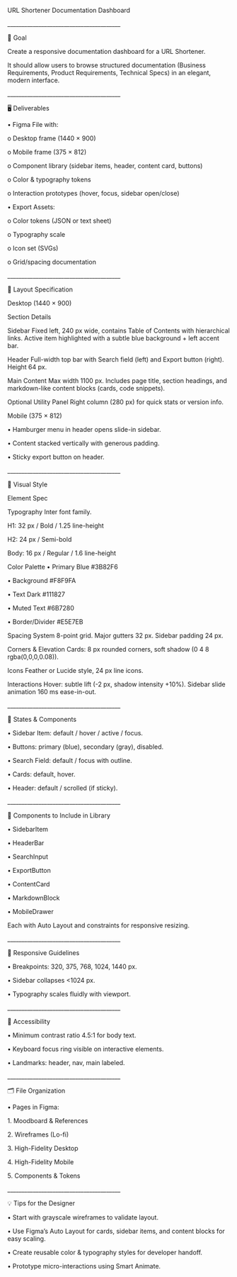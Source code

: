 URL Shortener Documentation Dashboard

\_\_\_\_\_\_\_\_\_\_\_\_\_\_\_\_\_\_\_\_\_\_\_\_\_\_\_\_\_\_\_\_\_\_\_\_\_\_\_\_

🎯 Goal

Create a responsive documentation dashboard for a URL Shortener.

It should allow users to browse structured documentation (Business Requirements, Product Requirements, Technical Specs) in an elegant, modern interface.

\_\_\_\_\_\_\_\_\_\_\_\_\_\_\_\_\_\_\_\_\_\_\_\_\_\_\_\_\_\_\_\_\_\_\_\_\_\_\_\_

🖥️ Deliverables

•	Figma File with:

o	Desktop frame (1440 × 900)

o	Mobile frame (375 × 812)

o	Component library (sidebar items, header, content card, buttons)

o	Color \& typography tokens

o	Interaction prototypes (hover, focus, sidebar open/close)

•	Export Assets:

o	Color tokens (JSON or text sheet)

o	Typography scale

o	Icon set (SVGs)

o	Grid/spacing documentation

\_\_\_\_\_\_\_\_\_\_\_\_\_\_\_\_\_\_\_\_\_\_\_\_\_\_\_\_\_\_\_\_\_\_\_\_\_\_\_\_

🧩 Layout Specification

Desktop (1440 × 900)

Section	Details

Sidebar	Fixed left, 240 px wide, contains Table of Contents with hierarchical links. Active item highlighted with a subtle blue background + left accent bar.

Header	Full-width top bar with Search field (left) and Export button (right). Height 64 px.

Main Content	Max width 1100 px. Includes page title, section headings, and markdown-like content blocks (cards, code snippets).

Optional Utility Panel	Right column (280 px) for quick stats or version info.

Mobile (375 × 812)

•	Hamburger menu in header opens slide-in sidebar.

•	Content stacked vertically with generous padding.

•	Sticky export button on header.

\_\_\_\_\_\_\_\_\_\_\_\_\_\_\_\_\_\_\_\_\_\_\_\_\_\_\_\_\_\_\_\_\_\_\_\_\_\_\_\_

🎨 Visual Style

Element	Spec

Typography	Inter font family. 

H1: 32 px / Bold / 1.25 line-height 

H2: 24 px / Semi-bold 

Body: 16 px / Regular / 1.6 line-height

Color Palette	• Primary Blue #3B82F6 

• Background #F8F9FA 

• Text Dark #111827 

• Muted Text #6B7280 

• Border/Divider #E5E7EB

Spacing System	8-point grid. Major gutters 32 px. Sidebar padding 24 px.

Corners \& Elevation	Cards: 8 px rounded corners, soft shadow (0 4 8 rgba(0,0,0,0.08)).

Icons	Feather or Lucide style, 24 px line icons.

Interactions	Hover: subtle lift (-2 px, shadow intensity +10%). Sidebar slide animation 160 ms ease-in-out.

\_\_\_\_\_\_\_\_\_\_\_\_\_\_\_\_\_\_\_\_\_\_\_\_\_\_\_\_\_\_\_\_\_\_\_\_\_\_\_\_

🔄 States \& Components

•	Sidebar Item: default / hover / active / focus.

•	Buttons: primary (blue), secondary (gray), disabled.

•	Search Field: default / focus with outline.

•	Cards: default, hover.

•	Header: default / scrolled (if sticky).

\_\_\_\_\_\_\_\_\_\_\_\_\_\_\_\_\_\_\_\_\_\_\_\_\_\_\_\_\_\_\_\_\_\_\_\_\_\_\_\_

🧩 Components to Include in Library

•	SidebarItem

•	HeaderBar

•	SearchInput

•	ExportButton

•	ContentCard

•	MarkdownBlock

•	MobileDrawer

Each with Auto Layout and constraints for responsive resizing.

\_\_\_\_\_\_\_\_\_\_\_\_\_\_\_\_\_\_\_\_\_\_\_\_\_\_\_\_\_\_\_\_\_\_\_\_\_\_\_\_

📱 Responsive Guidelines

•	Breakpoints: 320, 375, 768, 1024, 1440 px.

•	Sidebar collapses <1024 px.

•	Typography scales fluidly with viewport.

\_\_\_\_\_\_\_\_\_\_\_\_\_\_\_\_\_\_\_\_\_\_\_\_\_\_\_\_\_\_\_\_\_\_\_\_\_\_\_\_

🔎 Accessibility

•	Minimum contrast ratio 4.5:1 for body text.

•	Keyboard focus ring visible on interactive elements.

•	Landmarks: header, nav, main labeled.

\_\_\_\_\_\_\_\_\_\_\_\_\_\_\_\_\_\_\_\_\_\_\_\_\_\_\_\_\_\_\_\_\_\_\_\_\_\_\_\_

🗂 File Organization

•	Pages in Figma:

1\.	Moodboard \& References

2\.	Wireframes (Lo-fi)

3\.	High-Fidelity Desktop

4\.	High-Fidelity Mobile

5\.	Components \& Tokens

\_\_\_\_\_\_\_\_\_\_\_\_\_\_\_\_\_\_\_\_\_\_\_\_\_\_\_\_\_\_\_\_\_\_\_\_\_\_\_\_

💡 Tips for the Designer

•	Start with grayscale wireframes to validate layout.

•	Use Figma’s Auto Layout for cards, sidebar items, and content blocks for easy scaling.

•	Create reusable color \& typography styles for developer handoff.

•	Prototype micro-interactions using Smart Animate.





